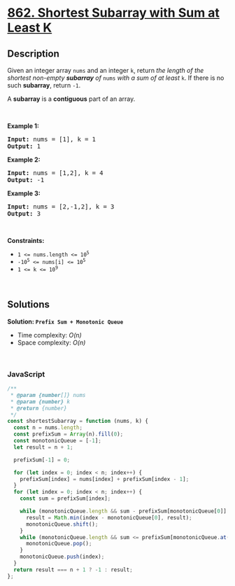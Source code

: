 # [862. Shortest Subarray with Sum at Least K](https://leetcode.com/problems/shortest-subarray-with-sum-at-least-k)

## Description

<div class="elfjS" data-track-load="description_content"><p>Given an integer array <code>nums</code> and an integer <code>k</code>, return <em>the length of the shortest non-empty <strong>subarray</strong> of </em><code>nums</code><em> with a sum of at least </em><code>k</code>. If there is no such <strong>subarray</strong>, return <code>-1</code>.</p>

<p>A <strong>subarray</strong> is a <strong>contiguous</strong> part of an array.</p>

<p>&nbsp;</p>
<p><strong class="example">Example 1:</strong></p>
<pre><strong>Input:</strong> nums = [1], k = 1
<strong>Output:</strong> 1
</pre><p><strong class="example">Example 2:</strong></p>
<pre><strong>Input:</strong> nums = [1,2], k = 4
<strong>Output:</strong> -1
</pre><p><strong class="example">Example 3:</strong></p>
<pre><strong>Input:</strong> nums = [2,-1,2], k = 3
<strong>Output:</strong> 3
</pre>
<p>&nbsp;</p>
<p><strong>Constraints:</strong></p>

<ul>
	<li><code>1 &lt;= nums.length &lt;= 10<sup>5</sup></code></li>
	<li><code>-10<sup>5</sup> &lt;= nums[i] &lt;= 10<sup>5</sup></code></li>
	<li><code>1 &lt;= k &lt;= 10<sup>9</sup></code></li>
</ul>
</div>

<p>&nbsp;</p>

## Solutions

**Solution: `Prefix Sum + Monotonic Queue`**

- Time complexity: <em>O(n)</em>
- Space complexity: <em>O(n)</em>

<p>&nbsp;</p>

### **JavaScript**

```js
/**
 * @param {number[]} nums
 * @param {number} k
 * @return {number}
 */
const shortestSubarray = function (nums, k) {
  const n = nums.length;
  const prefixSum = Array(n).fill(0);
  const monotonicQueue = [-1];
  let result = n + 1;

  prefixSum[-1] = 0;

  for (let index = 0; index < n; index++) {
    prefixSum[index] = nums[index] + prefixSum[index - 1];
  }
  for (let index = 0; index < n; index++) {
    const sum = prefixSum[index];

    while (monotonicQueue.length && sum - prefixSum[monotonicQueue[0]] >= k) {
      result = Math.min(index - monotonicQueue[0], result);
      monotonicQueue.shift();
    }
    while (monotonicQueue.length && sum <= prefixSum[monotonicQueue.at(-1)]) {
      monotonicQueue.pop();
    }
    monotonicQueue.push(index);
  }
  return result === n + 1 ? -1 : result;
};
```
